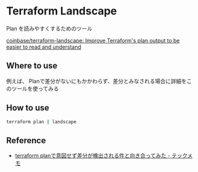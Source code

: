 # Terraform Landscape

Plan を読みやすくするためのツール

[coinbase/terraform-landscape: Improve Terraform's plan output to be easier to read and understand](https://github.com/coinbase/terraform-landscape)

## Where to use

例えば、 Planで差分がないにもかかわらず、差分とみなされる場合に詳細をこのツールを使ってみる

## How to use

```bash
terraform plan | landscape
```

## Reference

- [terraform planで意図せず差分が検出される件と向き合ってみた - テックメモ](http://ginyon.hatenablog.com/entry/2018/11/22/192702)
